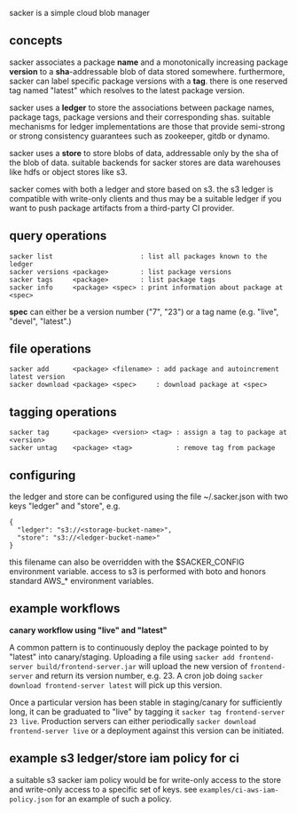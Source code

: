 sacker is a simple cloud blob manager

concepts
--------

sacker associates a package **name** and a monotonically increasing package
**version** to a **sha**-addressable blob of data stored somewhere.
furthermore, sacker can label specific package versions with a **tag**.
there is one reserved tag named "latest" which resolves to the latest
package version.

sacker uses a **ledger** to store the associations between package names,
package tags, package versions and their corresponding shas.  suitable
mechanisms for ledger implementations are those that provide semi-strong or
strong consistency guarantees such as zookeeper, gitdb or dynamo.

sacker uses a **store** to store blobs of data, addressable only by the sha of
the blob of data.  suitable backends for sacker stores are data warehouses
like hdfs or object stores like s3.

sacker comes with both a ledger and store based on s3.  the s3 ledger
is compatible with write-only clients and thus may be a suitable
ledger if you want to push package artifacts from a third-party CI
provider.


query operations
----------------

    sacker list                      : list all packages known to the ledger
    sacker versions <package>        : list package versions
    sacker tags     <package>        : list package tags
    sacker info     <package> <spec> : print information about package at <spec>

**spec** can either be a version number ("7", "23") or a tag name (e.g.
"live", "devel", "latest".)


file operations
---------------

    sacker add      <package> <filename> : add package and autoincrement latest version
    sacker download <package> <spec>     : download package at <spec>


tagging operations
------------------

    sacker tag      <package> <version> <tag> : assign a tag to package at <version>
    sacker untag    <package> <tag>           : remove tag from package


configuring
-----------

the ledger and store can be configured using the file ~/.sacker.json with
two keys "ledger" and "store", e.g.

    {
      "ledger": "s3://<storage-bucket-name>",
      "store": "s3://<ledger-bucket-name>"
    }

this filename can also be overridden with the $SACKER_CONFIG environment variable.  access
to s3 is performed with boto and honors standard AWS_* environment variables.


example workflows
-----------------


**canary workflow using "live" and "latest"**

A common pattern is to continuously deploy the package pointed to by
"latest" into canary/staging.  Uploading a file using `sacker add
frontend-server build/frontend-server.jar` will upload the new version of
`frontend-server` and return its version number, e.g.  23.  A cron job doing
`sacker download frontend-server latest` will pick up this version.

Once a particular version has been stable in staging/canary for sufficiently
long, it can be graduated to "live" by tagging it `sacker tag frontend-server 23 live`.
Production servers can either periodically `sacker download frontend-server live`
or a deployment against this version can be initiated.


example s3 ledger/store iam policy for ci
-----------------------------------------

a suitable s3 sacker iam policy would be for write-only access to the store
and write-only access to a specific set of keys.  see
`examples/ci-aws-iam-policy.json` for an example of such a policy.
